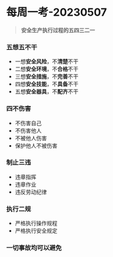 # 每周一考-20230507

> **安全生产执行过程的五四三二一**

### 五想五不干

- 一想**安全风险**，不**清楚**不干
- 二想**安全环境**，不**合格**不干
- 三想**安全措施**，不**完善**不干
- 四想**安全技能**，不**具备**不干
- 五想**安全器具**，不**配齐**不干

### 四不伤害

- 不伤害自己
- 不伤害他人
- 不被他人伤害
- 保护他人不被伤害

### 制止三违

- 违章指挥
- 违章作业
- 违反劳动纪律

### 执行二规

- 严格执行操作规程
- 严格执行安全规定

### 一切事故均可以避免
